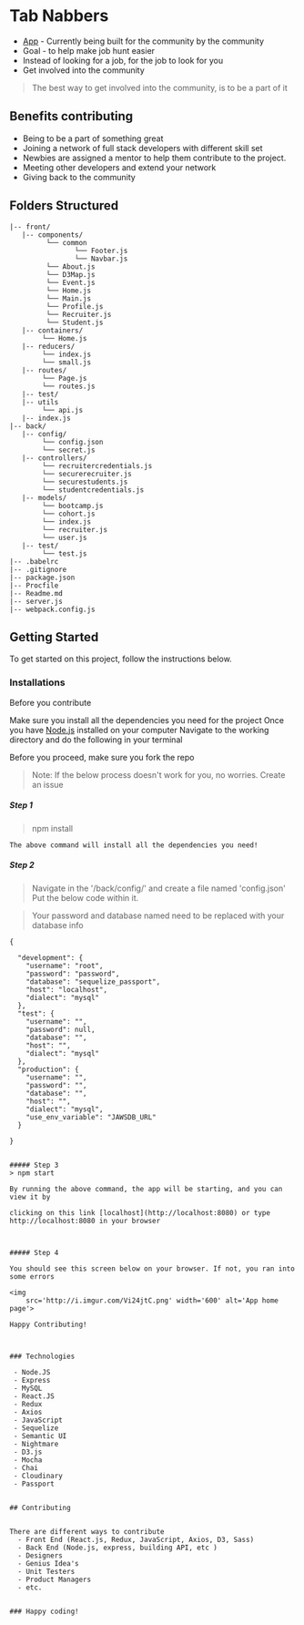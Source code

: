 # Tab Nabbers

- [App](https://bootcruitv2.herokuapp.com/) - Currently being built for the community by the community
- Goal -  to help make job hunt easier
- Instead of looking for a job, for the job to look for you
- Get involved into the community

> The best way to get involved into the community, is to be a part of it


## Benefits contributing

- Being to be a part of something great
- Joining a network of full stack developers with different skill set
- Newbies are assigned a mentor to help them contribute to the project.
- Meeting other developers and extend your network
- Giving back to the community




## Folders Structured

```
|-- front/
   |-- components/
         └── common
                └── Footer.js
                └── Navbar.js
         └── About.js
         └── D3Map.js
         └── Event.js
         └── Home.js
         └── Main.js
         └── Profile.js
         └── Recruiter.js
         └── Student.js
   |-- containers/
        └── Home.js
   |-- reducers/
        └── index.js
        └── small.js
   |-- routes/
        └── Page.js
        └── routes.js
   |-- test/
   |-- utils
        └── api.js
   |-- index.js
|-- back/
   |-- config/
        └── config.json
        └── secret.js
   |-- controllers/
        └── recruitercredentials.js
        └── securerecruiter.js
        └── securestudents.js
        └── studentcredentials.js
   |-- models/
        └── bootcamp.js
        └── cohort.js
        └── index.js
        └── recruiter.js
        └── user.js
   |-- test/
        └── test.js
|-- .babelrc
|-- .gitignore
|-- package.json
|-- Procfile
|-- Readme.md
|-- server.js
|-- webpack.config.js

```


## Getting Started

To get started on this project, follow the instructions below.

### Installations

Before you contribute

Make sure you install all the dependencies you need for the project
Once you have [Node.js](https://nodejs.org/en/) installed on your computer
Navigate to the working directory and do the following in your terminal

Before you proceed, make sure you fork the repo

> Note: If the below process doesn't work for you, no worries. Create an issue

##### Step 1
> npm install
```
The above command will install all the dependencies you need!
```



##### Step 2
> Navigate in the '/back/config/' and create a file named 'config.json'
> Put the below code within it. 

> Your password and database named need to be replaced with your database info
```
{

  "development": {
    "username": "root",
    "password": "password",
    "database": "sequelize_passport",
    "host": "localhost",
    "dialect": "mysql"
  },
  "test": {
    "username": "",
    "password": null,
    "database": "",
    "host": "",
    "dialect": "mysql"
  },
  "production": {
    "username": "",
    "password": "",
    "database": "",
    "host": "",
    "dialect": "mysql",
    "use_env_variable": "JAWSDB_URL"
  }

}

```


```

##### Step 3
> npm start

By running the above command, the app will be starting, and you can view it by

clicking on this link [localhost](http://localhost:8080) or type http://localhost:8080 in your browser



##### Step 4

You should see this screen below on your browser. If not, you ran into some errors

<img 
    src='http://i.imgur.com/Vi24jtC.png' width='600' alt='App home page'>

Happy Contributing!



### Technologies

 - Node.JS
 - Express
 - MySQL
 - React.JS
 - Redux
 - Axios
 - JavaScript
 - Sequelize
 - Semantic UI
 - Nightmare
 - D3.js
 - Mocha
 - Chai
 - Cloudinary
 - Passport


## Contributing


There are different ways to contribute
  - Front End (React.js, Redux, JavaScript, Axios, D3, Sass)
  - Back End (Node.js, express, building API, etc )
  - Designers
  - Genius Idea's
  - Unit Testers
  - Product Managers
  - etc.


### Happy coding!